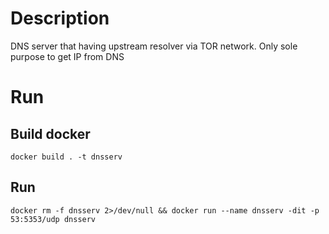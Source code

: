 # Description
DNS server that having upstream resolver via TOR network. Only sole purpose to get IP from DNS

# Run

## Build docker

```
docker build . -t dnsserv
```

## Run

```
docker rm -f dnsserv 2>/dev/null && docker run --name dnsserv -dit -p 53:5353/udp dnsserv
```